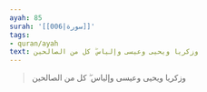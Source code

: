 ```yaml
---
ayah: 85
surah: '[[006|سورة]]'
tags:
- quran/ayah
text: وزكريا ويحيى وعيسى وإلياس ۖ كل من الصالحين
---
```

> وزكريا ويحيى وعيسى وإلياس ۖ كل من الصالحين
